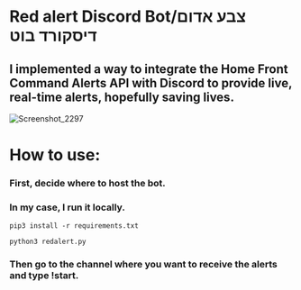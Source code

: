 # Red alert Discord Bot/צבע אדום דיסקורד בוט
## I implemented a way to integrate the Home Front Command Alerts API with Discord to provide live, real-time alerts, hopefully saving lives.

![Screenshot_2297](https://github.com/no1se2/Red-alert-Discord-Bot-/assets/98566890/06de4031-c42b-4201-9056-9b350edfaae2)


# How to use:
### First, decide where to host the bot.
### In my case, I run it locally.
```
pip3 install -r requirements.txt
```
```
python3 redalert.py
```
### Then go to the channel where you want to receive the alerts and type !start.
